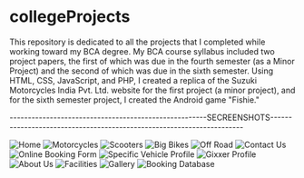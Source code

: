 # collegeProjects

This repository is dedicated to all the projects that I completed while working toward my BCA degree. My BCA course syllabus included two project papers, the first of which was due in the fourth semester (as a Minor Project) and the second of which was due in the sixth semester. Using HTML, CSS, JavaScript, and PHP, I created a replica of the Suzuki Motorcycles India Pvt. Ltd. website for the first project (a minor project), and for the sixth semester project, I created the Android game "Fishie."

------------------------------------------------------SECREENSHOTS----------------------------------------------------------------------
                                                     
                                                                     
![Home](https://user-images.githubusercontent.com/116374216/207245817-04aaffa0-6c41-4be4-9d8e-8edde470780f.png)
![Motorcycles](https://user-images.githubusercontent.com/116374216/207245836-76ebabf7-cef2-422d-9918-389587768948.png)
![Scooters](https://user-images.githubusercontent.com/116374216/207245854-05c248ee-de58-4fd4-b078-e5de6aad45b5.png)
![Big Bikes](https://user-images.githubusercontent.com/116374216/207245870-639dff9c-183b-4513-aa14-0086b3b09003.png)
![Off Road](https://user-images.githubusercontent.com/116374216/207245882-7e498ece-510d-40e6-be0e-5bb8a1e83cec.png)
![Contact Us](https://user-images.githubusercontent.com/116374216/207245900-5f2db134-6bc8-4d98-ba9f-d4dd8be97f1b.png)
![Online Booking Form](https://user-images.githubusercontent.com/116374216/207245911-99e14cfb-22fb-4ebc-b3c8-d75179465562.png)
![Specific Vehicle Profile](https://user-images.githubusercontent.com/116374216/207246803-86192ccd-6e84-4436-930c-7124aa89c35f.png)
![Gixxer Profile](https://user-images.githubusercontent.com/116374216/207246834-f063ed40-6b89-476e-8f30-8a9b013b08a3.png)
![About Us](https://user-images.githubusercontent.com/116374216/207246867-ef3e9bf4-8e7b-467d-9957-625110e9cc07.png)
![Facilities](https://user-images.githubusercontent.com/116374216/207246889-870e3d02-7a78-4110-b328-f108f58fad8f.png)
![Gallery](https://user-images.githubusercontent.com/116374216/207246939-d84b1f26-2d9f-4a00-b5d5-0ef4296bc5f6.png)
![Booking Database](https://user-images.githubusercontent.com/116374216/207246953-88b247b0-25b2-4062-ac7e-13f30255c2fb.png)
